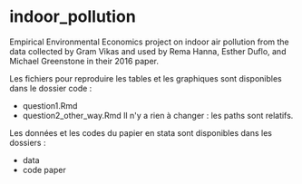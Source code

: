 # indoor_pollution
Empirical Environmental Economics project on indoor air pollution from the data collected by Gram Vikas and used by Rema Hanna, Esther Duflo, and Michael Greenstone in their 2016 paper.

Les fichiers pour reproduire les tables et les graphiques sont disponibles dans le dossier code :
- question1.Rmd
- question2_other_way.Rmd
Il n'y a rien à changer : les paths sont relatifs.

Les données et les codes du papier en stata sont disponibles dans les dossiers :
- data
- code paper
